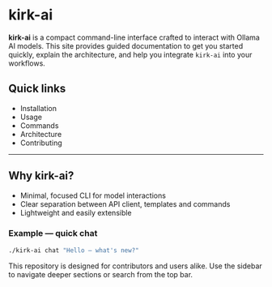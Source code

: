 # kirk-ai

**kirk-ai** is a compact command-line interface crafted to interact with Ollama AI models. This site provides guided documentation to get you started quickly, explain the architecture, and help you integrate `kirk-ai` into your workflows.


## Quick links

- Installation
- Usage
- Commands
- Architecture
- Contributing

---

## Why kirk-ai?

- Minimal, focused CLI for model interactions
- Clear separation between API client, templates and commands
- Lightweight and easily extensible


### Example — quick chat

```bash
./kirk-ai chat "Hello — what's new?"
```

This repository is designed for contributors and users alike. Use the sidebar to navigate deeper sections or search from the top bar.
